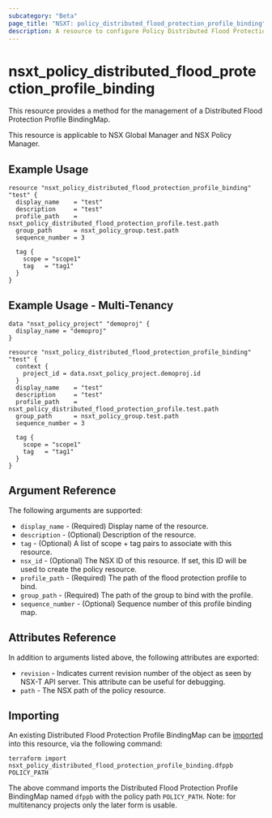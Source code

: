 ```yaml
---
subcategory: "Beta"
page_title: "NSXT: policy_distributed_flood_protection_profile_binding"
description: A resource to configure Policy Distributed Flood Protection Profile BindingMap on NSX Policy manager.
---
```


# nsxt_policy_distributed_flood_protection_profile_binding

This resource provides a method for the management of a Distributed Flood Protection Profile BindingMap.

This resource is applicable to NSX Global Manager and NSX Policy Manager.

## Example Usage

```hcl
resource "nsxt_policy_distributed_flood_protection_profile_binding" "test" {
  display_name    = "test"
  description     = "test"
  profile_path    = nsxt_policy_distributed_flood_protection_profile.test.path
  group_path      = nsxt_policy_group.test.path
  sequence_number = 3

  tag {
    scope = "scope1"
    tag   = "tag1"
  }
}
```

## Example Usage - Multi-Tenancy

```hcl
data "nsxt_policy_project" "demoproj" {
  display_name = "demoproj"
}

resource "nsxt_policy_distributed_flood_protection_profile_binding" "test" {
  context {
    project_id = data.nsxt_policy_project.demoproj.id
  }
  display_name    = "test"
  description     = "test"
  profile_path    = nsxt_policy_distributed_flood_protection_profile.test.path
  group_path      = nsxt_policy_group.test.path
  sequence_number = 3

  tag {
    scope = "scope1"
    tag   = "tag1"
  }
}
```

## Argument Reference

The following arguments are supported:

* `display_name` - (Required) Display name of the resource.
* `description` - (Optional) Description of the resource.
* `tag` - (Optional) A list of scope + tag pairs to associate with this resource.
* `nsx_id` - (Optional) The NSX ID of this resource. If set, this ID will be used to create the policy resource.
* `profile_path` - (Required) The path of the flood protection profile to bind.
* `group_path` - (Required) The path of the group to bind with the profile.
* `sequence_number` - (Optional) Sequence number of this profile binding map.

## Attributes Reference

In addition to arguments listed above, the following attributes are exported:

* `revision` - Indicates current revision number of the object as seen by NSX-T API server. This attribute can be useful for debugging.
* `path` - The NSX path of the policy resource.

## Importing

An existing Distributed Flood Protection Profile BindingMap can be [imported][docs-import] into this resource, via the following command:

[docs-import]: https://developer.hashicorp.com/terraform/cli/import

```shell
terraform import nsxt_policy_distributed_flood_protection_profile_binding.dfppb POLICY_PATH
```

The above command imports the Distributed Flood Protection Profile BindingMap named `dfppb` with the policy path `POLICY_PATH`.
Note: for multitenancy projects only the later form is usable.
